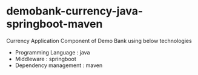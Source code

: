 # demobank-currency-java-springboot-maven
Currency Application Component of Demo Bank using below technologies
- Programming Language : java
- Middleware : springboot
- Dependency management : maven
